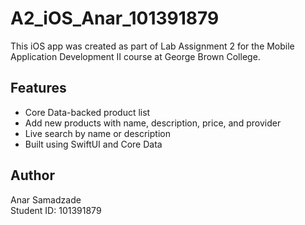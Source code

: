 # A2_iOS_Anar_101391879

This iOS app was created as part of Lab Assignment 2 for the Mobile Application Development II course at George Brown College.

## Features
- Core Data-backed product list
- Add new products with name, description, price, and provider
- Live search by name or description
- Built using SwiftUI and Core Data

## Author
Anar Samadzade  
Student ID: 101391879
